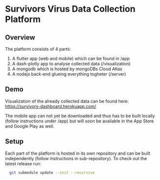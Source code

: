 # Survivors Virus Data Collection Platform

## Overview
The platform consists of 4 parts:
  1. A flutter app (web and mobile) which can be found in /app
  2. A dash-plotly app to analyse collected data (/visualization)
  3. A mongodb which is hosted by mongoDBs Cloud Atlas
  4. A nodejs back-end glueing everything togheter (/server)

## Demo
Visualization of the already collected data can be found here:
 https://survivors-dashboard.herokuapp.com/

The mobile app can not yet be downloaded and thus has to be built locally (follow instructions under /app) but will soon be available in the App Store and Google Play as well.

## Setup
Each part of the platform is hosted in its own repository and can be built independently (follow instructions in sub-repository). To check out the latest release run:
```bash
  git submodule update --init --recursive
```


